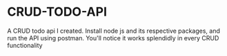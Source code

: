 # CRUD-TODO-API
A CRUD todo api I created.
Install node js and its respective packages, and run the API using postman. You'll notice it works splendidly in every CRUD functionality
